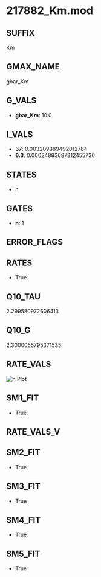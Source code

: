 # 217882_Km.mod

## SUFFIX

Km

## GMAX_NAME

gbar_Km

## G_VALS

- **gbar_Km**: 10.0

## I_VALS

- **37**: 0.003209389492012784
- **6.3**: 0.00024883687312455736

## STATES

- n

## GATES

- **n**: 1

## ERROR_FLAGS


## RATES

- True

## Q10_TAU

2.299580972606413

## Q10_G

2.3000055795371535

## RATE_VALS

![n Plot](/Users/pbozelos/Dropbox/icg-Chai-Panos/supermodels/output_markdown_files/K/217882_Km.mod/images/n.png)

## SM1_FIT

- True

## RATE_VALS_V

## SM2_FIT

- True

## SM3_FIT

- True

## SM4_FIT

- True

## SM5_FIT

- True

